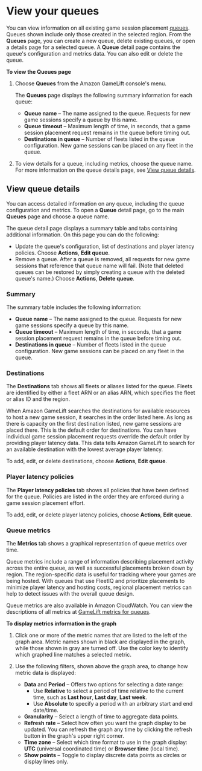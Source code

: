 # View your queues<a name="queues-console"></a>

You can view information on all existing game session placement [queues](queues-intro.md)\. Queues shown include only those created in the selected region\. From the **Queues** page, you can create a new queue, delete existing queues, or open a details page for a selected queue\. A **Queue** detail page contains the queue's configuration and metrics data\. You can also edit or delete the queue\.

**To view the **Queues** page**

1. Choose **Queues** from the Amazon GameLift console's menu\.

   The **Queues** page displays the following summary information for each queue:
   + **Queue name** – The name assigned to the queue\. Requests for new game sessions specify a queue by this name\.
   + **Queue timeout** – Maximum length of time, in seconds, that a game session placement request remains in the queue before timing out\.
   + **Destinations in queue** – Number of fleets listed in the queue configuration\. New game sessions can be placed on any fleet in the queue\.

1. To view details for a queue, including metrics, choose the queue name\. For more information on the queue details page, see [View queue details](#queues-console-detail)\.

## View queue details<a name="queues-console-detail"></a>

You can access detailed information on any queue, including the queue configuration and metrics\. To open a **Queue** detail page, go to the main **Queues** page and choose a queue name\.

The queue detail page displays a summary table and tabs containing additional information\. On this page you can do the following: 
+ Update the queue's configuration, list of destinations and player latency policies\. Choose **Actions**, **Edit queue**\. 
+ Remove a queue\. After a queue is removed, all requests for new game sessions that reference that queue name will fail\. \(Note that deleted queues can be restored by simply creating a queue with the deleted queue's name\.\) Choose **Actions**, **Delete queue**\.

### Summary<a name="queues-console-detail-summary"></a>

The summary table includes the following information:
+ **Queue name** – The name assigned to the queue\. Requests for new game sessions specify a queue by this name\.
+ **Queue timeout** – Maximum length of time, in seconds, that a game session placement request remains in the queue before timing out\.
+ **Destinations in queue** – Number of fleets listed in the queue configuration\. New game sessions can be placed on any fleet in the queue\.

### Destinations<a name="queues-console-detail-destinations"></a>

The **Destinations** tab shows all fleets or aliases listed for the queue\. Fleets are identified by either a fleet ARN or an alias ARN, which specifies the fleet or alias ID and the region\.

When Amazon GameLift searches the destinations for available resources to host a new game session, it searches in the order listed here\. As long as there is capacity on the first destination listed, new game sessions are placed there\. This is the default order for destinations\. You can have individual game session placement requests override the default order by providing player latency data\. This data tells Amazon GameLift to search for an available destination with the lowest average player latency\. 

To add, edit, or delete destinations, choose **Actions**, **Edit queue**\.

### Player latency policies<a name="queues-console-detail-policies"></a>

The **Player latency policies** tab shows all policies that have been defined for the queue\. Policies are listed in the order they are enforced during a game session placement effort\.

To add, edit, or delete player latency policies, choose **Actions**, **Edit queue**\.

### Queue metrics<a name="queues-console-detail-metrics"></a>

The **Metrics** tab shows a graphical representation of queue metrics over time\.

Queue metrics include a range of information describing placement activity across the entire queue, as well as successful placements broken down by region\. The region\-specific data is useful for tracking where your games are being hosted\. With queues that use FleetIQ and prioritize placements to minimize player latency and hosting costs, regional placement metrics can help to detect issues with the overall queue design\. 

Queue metrics are also available in Amazon CloudWatch\. You can view the descriptions of all metrics at [GameLift metrics for queues](monitoring-cloudwatch.md#gamelift-metrics-queue)\.

**To display metrics information in the graph**

1. Click one or more of the metric names that are listed to the left of the graph area\. Metric names shown in black are displayed in the graph, while those shown in gray are turned off\. Use the color key to identify which graphed line matches a selected metric\. 

1. Use the following filters, shown above the graph area, to change how metric data is displayed:
   + **Data** and **Period** – Offers two options for selecting a date range:
     + Use **Relative** to select a period of time relative to the current time, such as **Last hour**, **Last day**, **Last week**\. 
     + Use **Absolute** to specify a period with an arbitrary start and end date/time\.
   + **Granularity** – Select a length of time to aggregate data points\.
   + **Refresh rate** – Select how often you want the graph display to be updated\. You can refresh the graph any time by clicking the refresh button in the graph's upper right corner\.
   + **Time zone** – Select which time format to use in the graph display: **UTC** \(universal coordinated time\) or **Browser time** \(local time\)\.
   + **Show points** – Toggle to display discrete data points as circles or display lines only\.
